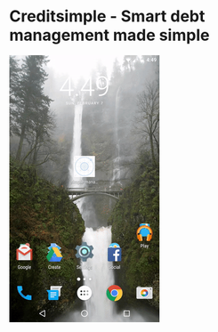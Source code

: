 # Creditsimple - Smart debt management made simple

![alt tag](https://raw.githubusercontent.com/sugataa/scotiahackit/master/other/creditsimple.gif)
